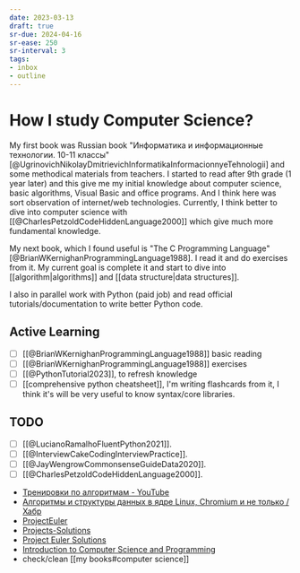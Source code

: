 ```yaml
---
date: 2023-03-13
draft: true
sr-due: 2024-04-16
sr-ease: 250
sr-interval: 3
tags:
- inbox
- outline
---
```


# How I study Computer Science?

My first book was Russian book "Информатика и информационные технологии. 10-11
классы" [@UgrinovichNikolayDmitrievichInformatikaInformacionnyeTehnologii] and
some methodical materials from teachers. I started to read after 9th grade (1
year later) and this give me my initial knowledge about computer science, basic
algorithms, Visual Basic and office programs. And I think here was sort
observation of internet/web technologies. Currently, I think better to dive into
computer science with [[@CharlesPetzoldCodeHiddenLanguage2000]] which give much
more fundamental knowledge.

My next book, which I found useful is "The C Programming Language"
[@BrianWKernighanProgrammingLanguage1988]. I read it and do exercises from it.
My current goal is complete it and start to dive into [[algorithm|algorithms]]
and [[data structure|data structures]].

I also in parallel work with Python (paid job) and read official
tutorials/documentation to write better Python code.

## Active Learning

- [ ] [[@BrianWKernighanProgrammingLanguage1988]] basic reading
- [ ] [[@BrianWKernighanProgrammingLanguage1988]] exercises
- [ ] [[@PythonTutorial2023]], to refresh knowledge
- [ ] [[comprehensive python cheatsheet]], I'm writing flashcards from it, I think
  it's will be very useful to know syntax/core libraries.

## TODO
- [ ] [[@LucianoRamalhoFluentPython2021]].
- [ ] [[@InterviewCakeCodingInterviewPractice]].
- [ ] [[@JayWengrowCommonsenseGuideData2020]].
- [ ] [[@CharlesPetzoldCodeHiddenLanguage2000]].
- [Тренировки по алгоритмам - YouTube](https://www.youtube.com/playlist?list=PL6Wui14DvQPySdPv5NUqV3i8sDbHkCKC5)
- [Алгоритмы и структуры данных в ядре Linux, Chromium и не только / Хабр](https://habr.com/ru/company/wunderfund/blog/277143/)
- [ProjectEuler](https://projecteuler.net/archives)
- [Projects-Solutions](https://github.com/karan/Projects-Solutions)
- [Project Euler Solutions](https://github.com/nayuki/Project-Euler-solutions)
- [Introduction to Computer Science and Programming](https://ocw.mit.edu/courses/6-00-introduction-to-computer-science-and-programming-fall-2008/)
- check/clean [[my books#computer science]]

